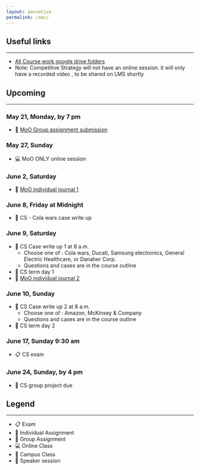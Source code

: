 ```yaml
---
layout: aacnotice
permalink: /aac/
---
```


## Useful links

----
* [All Course work google drive folders](https://drive.google.com/drive/u/1/folders/1mYYYbyB3R1y9sBMQAwEXjPEb63WUc4CH)
* Note: Competitive Strategy will not have an online session. it will only have a recorded video , to be shared on LMS shortly

## Upcoming

----

### May 21, Monday, by 7 pm
* :busts_in_silhouette: [MoO Group assignment submission](http://lms2.exchange.isb.edu/mod/assign/view.php?id=57181)

### May 27, Sunday
* :computer: MoO ONLY online session

### June 2, Saturday
* :bust_in_silhouette: [MoO individual journal 1](http://lms2.exchange.isb.edu/mod/assign/view.php?id=57183)

### June 8, Friday at Midnight
* :bust_in_silhouette: CS - Cola wars case write up

### June 9, Saturday
* :bust_in_silhouette: CS Case write up 1  at 8 a.m.
  * Choose one of : Cola wars, Ducati, Samsung electronics, General Electric Healthcare, or Danaher Corp.
  * Questions and cases are in the course outline
* :school: CS term day 1
* :bust_in_silhouette: [MoO individual journal 2](http://lms2.exchange.isb.edu/mod/assign/view.php?id=57184)

### June 10, Sunday
* :bust_in_silhouette: CS Case write up 2 at 8 a.m.
  * Choose one of : Amazon, McKinsey & Company
  * Questions and cases are in the course outline
* :school: CS term day 2

### June 17, Sunday 9:30 am
* :clipboard: CS exam

### June 24, Sunday, by 4 pm
* :busts_in_silhouette: CS group project due

## Legend

----
* :clipboard: Exam
* :bust_in_silhouette: Individual Assignment
* :busts_in_silhouette: Group Assignment
* :computer: Online Class
* :school: Campus Class
* :microphone: Speaker session
